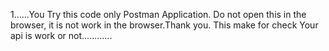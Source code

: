 1......You Try this code only Postman Application.      Do not open this in the browser, it is not work in the browser.Thank you. This make for check Your api is work or  not............





